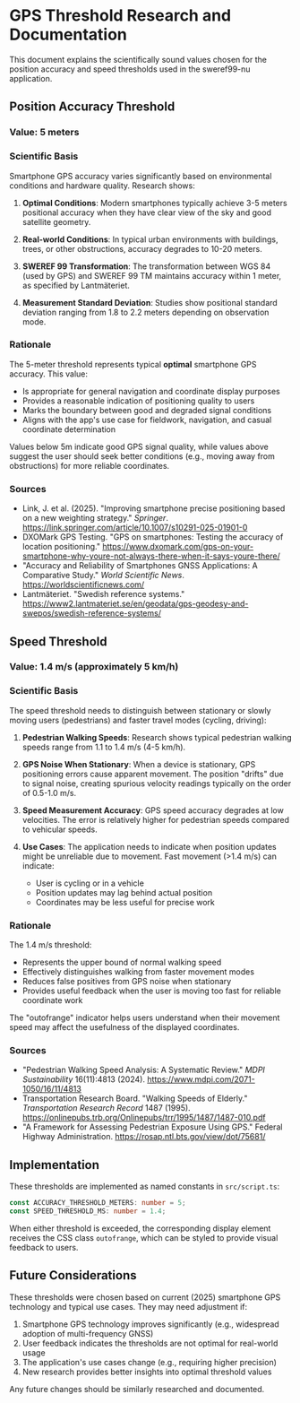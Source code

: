 # GPS Threshold Research and Documentation

This document explains the scientifically sound values chosen for the position accuracy and speed thresholds used in the sweref99-nu application.

## Position Accuracy Threshold

### Value: 5 meters

### Scientific Basis

Smartphone GPS accuracy varies significantly based on environmental conditions and hardware quality. Research shows:

1. **Optimal Conditions**: Modern smartphones typically achieve 3-5 meters positional accuracy when they have clear view of the sky and good satellite geometry.

2. **Real-world Conditions**: In typical urban environments with buildings, trees, or other obstructions, accuracy degrades to 10-20 meters.

3. **SWEREF 99 Transformation**: The transformation between WGS 84 (used by GPS) and SWEREF 99 TM maintains accuracy within 1 meter, as specified by Lantmäteriet.

4. **Measurement Standard Deviation**: Studies show positional standard deviation ranging from 1.8 to 2.2 meters depending on observation mode.

### Rationale

The 5-meter threshold represents typical **optimal** smartphone GPS accuracy. This value:
- Is appropriate for general navigation and coordinate display purposes
- Provides a reasonable indication of positioning quality to users
- Marks the boundary between good and degraded signal conditions
- Aligns with the app's use case for fieldwork, navigation, and casual coordinate determination

Values below 5m indicate good GPS signal quality, while values above suggest the user should seek better conditions (e.g., moving away from obstructions) for more reliable coordinates.

### Sources

- Link, J. et al. (2025). "Improving smartphone precise positioning based on a new weighting strategy." *Springer*. https://link.springer.com/article/10.1007/s10291-025-01901-0
- DXOMark GPS Testing. "GPS on smartphones: Testing the accuracy of location positioning." https://www.dxomark.com/gps-on-your-smartphone-why-youre-not-always-there-when-it-says-youre-there/
- "Accuracy and Reliability of Smartphones GNSS Applications: A Comparative Study." *World Scientific News*. https://worldscientificnews.com/
- Lantmäteriet. "Swedish reference systems." https://www2.lantmateriet.se/en/geodata/gps-geodesy-and-swepos/swedish-reference-systems/

## Speed Threshold

### Value: 1.4 m/s (approximately 5 km/h)

### Scientific Basis

The speed threshold needs to distinguish between stationary or slowly moving users (pedestrians) and faster travel modes (cycling, driving):

1. **Pedestrian Walking Speeds**: Research shows typical pedestrian walking speeds range from 1.1 to 1.4 m/s (4-5 km/h).

2. **GPS Noise When Stationary**: When a device is stationary, GPS positioning errors cause apparent movement. The position "drifts" due to signal noise, creating spurious velocity readings typically on the order of 0.5-1.0 m/s.

3. **Speed Measurement Accuracy**: GPS speed accuracy degrades at low velocities. The error is relatively higher for pedestrian speeds compared to vehicular speeds.

4. **Use Cases**: The application needs to indicate when position updates might be unreliable due to movement. Fast movement (>1.4 m/s) can indicate:
   - User is cycling or in a vehicle
   - Position updates may lag behind actual position
   - Coordinates may be less useful for precise work

### Rationale

The 1.4 m/s threshold:
- Represents the upper bound of normal walking speed
- Effectively distinguishes walking from faster movement modes
- Reduces false positives from GPS noise when stationary
- Provides useful feedback when the user is moving too fast for reliable coordinate work

The "outofrange" indicator helps users understand when their movement speed may affect the usefulness of the displayed coordinates.

### Sources

- "Pedestrian Walking Speed Analysis: A Systematic Review." *MDPI Sustainability* 16(11):4813 (2024). https://www.mdpi.com/2071-1050/16/11/4813
- Transportation Research Board. "Walking Speeds of Elderly." *Transportation Research Record* 1487 (1995). https://onlinepubs.trb.org/Onlinepubs/trr/1995/1487/1487-010.pdf
- "A Framework for Assessing Pedestrian Exposure Using GPS." Federal Highway Administration. https://rosap.ntl.bts.gov/view/dot/75681/

## Implementation

These thresholds are implemented as named constants in `src/script.ts`:

```typescript
const ACCURACY_THRESHOLD_METERS: number = 5;
const SPEED_THRESHOLD_MS: number = 1.4;
```

When either threshold is exceeded, the corresponding display element receives the CSS class `outofrange`, which can be styled to provide visual feedback to users.

## Future Considerations

These thresholds were chosen based on current (2025) smartphone GPS technology and typical use cases. They may need adjustment if:

1. Smartphone GPS technology improves significantly (e.g., widespread adoption of multi-frequency GNSS)
2. User feedback indicates the thresholds are not optimal for real-world usage
3. The application's use cases change (e.g., requiring higher precision)
4. New research provides better insights into optimal threshold values

Any future changes should be similarly researched and documented.
